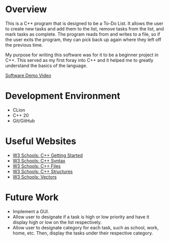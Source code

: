 # Overview

This is a C++ program that is designed to be a To-Do List. It allows the user to create new tasks and add them to the list, remove tasks from the list, and mark tasks as complete. The program reads from and writes to a file, so if the user exits the program, they can pick back up again where they left off the previous time. 

My purpose for writing this software was for it to be a beginner project in C++. This served as my first foray into C++ and it helped me to greatly understand the basics of the language.

[Software Demo Video](https://youtu.be/TW4IGBmHb2c)

# Development Environment

* CLion
* C++ 20
* Git/GitHub

# Useful Websites

- [W3 Schools: C++ Getting Started](https://www.w3schools.com/cpp/cpp_getstarted.asp)
- [W3 Schools: C++ Syntax](https://www.w3schools.com/cpp/cpp_syntax.asp)
- [W3 Schools: C++ Files](https://www.w3schools.com/cpp/cpp_files.asp)
- [W3 Schools: C++ Structures](https://www.w3schools.com/cpp/cpp_structs.asp)
- [W3 Schools: Vectors](https://www.w3schools.com/cpp/cpp_vectors.asp)

# Future Work

- Implement a GUI.
- Allow user to designate if a task is high or low priority and have it display high or low on the list respectively.
- Allow user to designate category for each task, such as school, work, home, etc. Then, display the tasks under their respective category.

